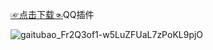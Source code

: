 [☞点击下载☜](https://github.com/Monbius/employ/files/6427189/QQQ.zip)QQ插件

![gaitubao_Fr2Q3of1-w5LuZFUaL7zPoKL9pjO](https://user-images.githubusercontent.com/82256583/117160096-6a7a7300-adf3-11eb-9676-656fb578f9bc.jpg)
